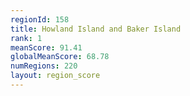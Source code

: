 ```yaml
---
regionId: 158
title: Howland Island and Baker Island
rank: 1
meanScore: 91.41
globalMeanScore: 68.78
numRegions: 220
layout: region_score
---
```

